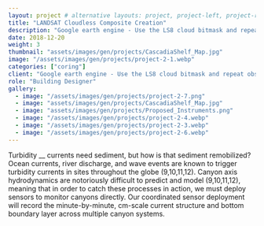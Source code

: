 ```yaml
---
layout: project # alternative layouts: project, project-left, project-right, project-top
title: "LANDSAT Cloudless Composite Creation"
description: "Google earth engine - Use the LS8 cloud bitmask and repeat observations over a time interval to create a cloudless composite"
date: 2018-12-20
weight: 3
thumbnail: "assets/images/gen/projects/CascadiaShelf_Map.jpg"
image: "/assets/images/gen/projects/project-2-1.webp"
categories: ["coring"]
client: "Google earth engine - Use the LS8 cloud bitmask and repeat observations over a time interval to create a cloudless composite"
role: "Building Designer"
gallery:
  - image: "/assets/images/gen/projects/project-2-7.png"
  - image: "assets/images/gen/projects/CascadiaShelf_Map.jpg"
  - image: "assets/images/gen/projects/Proposed_Instruments.png"
  - image: "/assets/images/gen/projects/project-2-4.webp"
  - image: "/assets/images/gen/projects/project-2-3.webp"
  - image: "/assets/images/gen/projects/project-2-6.webp"
---
```


Turbidity __ currents need sediment, but how is that sediment remobilized? Ocean currents, river discharge, and wave events are known to trigger turbidity currents in sites throughout the globe (9,10,11,12). Canyon axis hydrodynamics are notoriously difficult to predict and model (9,10,11,12), meaning that in order to catch these processes in action, we must deploy sensors to monitor canyons directly. Our coordinated sensor deployment will record the minute-by-minute, cm-scale current structure and bottom boundary layer across multiple canyon systems.
